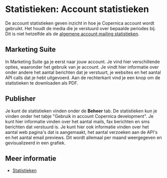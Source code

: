 # Statistieken: Account statistieken

De account statistieken geven inzicht in hoe je Copernica account wordt 
gebruikt. Het houdt de media die je verstuurd over bepaalde periodes bij.
Dit is niet hetzelfde als de [algemene account mailing statistieken](./statistics-account-mailings).

## Marketing Suite

In Marketing Suite ga je eerst naar jouw account. Je vind hier verschillende 
opties, waaronder het gebruik van je account. Je vindt hier informatie over 
onder andere het aantal berichten dat je verstuurt, je websites en het 
aantal API calls dat je hebt uitgevoerd. Aan de rechterkant vind je 
een knop om de statistieken te downloaden als PDF.

## Publisher 

Je kunt de statistieken vinden onder de **Beheer** tab. De statistieken 
kun je vinden onder het tabje "Gebruik in account Copernica development". 
Je kunt hier informatie vinden over het aantal mails, fax berichten en 
sms berichten dat verstuurd is. Je kunt hier ook informatie vinden over het 
aantal web pagina's dat is aangemaakt, het aantal verzoeken aan de API's en 
het aantal email previews. Dit wordt allemaal per maand weergegeven en 
gevisualizeerd in een grafiek.

## Meer informatie

* [Statistieken](./statistics)
